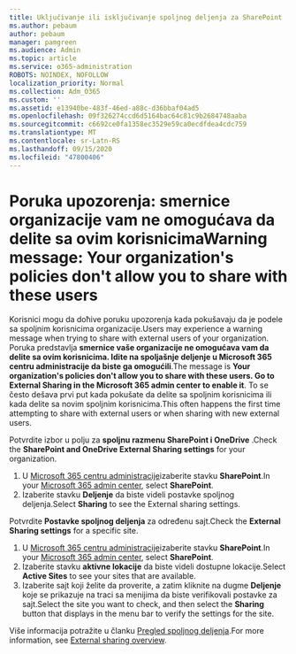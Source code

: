 ```yaml
---
title: Uključivanje ili isključivanje spoljnog deljenja za SharePoint
ms.author: pebaum
author: pebaum
manager: pamgreen
ms.audience: Admin
ms.topic: article
ms.service: o365-administration
ROBOTS: NOINDEX, NOFOLLOW
localization_priority: Normal
ms.collection: Adm_O365
ms.custom: ''
ms.assetid: e13940be-483f-46ed-a88c-d36bbaf04ad5
ms.openlocfilehash: 09f326274ccd6d5164bac64c81c9b2684748aaba
ms.sourcegitcommit: c6692ce0fa1358ec3529e59ca0ecdfdea4cdc759
ms.translationtype: MT
ms.contentlocale: sr-Latn-RS
ms.lasthandoff: 09/15/2020
ms.locfileid: "47800406"
---
```

# <a name="warning-message-your-organizations-policies-dont-allow-you-to-share-with-these-users"></a><span data-ttu-id="76a7e-102">Poruka upozorenja: smernice organizacije vam ne omogućava da delite sa ovim korisnicima</span><span class="sxs-lookup"><span data-stu-id="76a7e-102">Warning message: Your organization's policies don't allow you to share with these users</span></span>

<span data-ttu-id="76a7e-103">Korisnici mogu da doћive poruku upozorenja kada pokušavaju da je podele sa spoljnim korisnicima organizacije.</span><span class="sxs-lookup"><span data-stu-id="76a7e-103">Users may experience a warning message when trying to share with external users of your organization.</span></span> <span data-ttu-id="76a7e-104">Poruka predstavlja **smernice vaše organizacije ne omogućava vam da delite sa ovim korisnicima. Idite na spoljašnje deljenje u Microsoft 365 centru administracije da biste ga omogućili**.</span><span class="sxs-lookup"><span data-stu-id="76a7e-104">The message is **Your organization's policies don't allow you to share with these users. Go to External Sharing in the Microsoft 365 admin center to enable it**.</span></span> <span data-ttu-id="76a7e-105">To se često dešava prvi put kada pokušate da delite sa spoljnim korisnicima ili kada delite sa novim spoljnim korisnicima.</span><span class="sxs-lookup"><span data-stu-id="76a7e-105">This often happens the first time attempting to share with external users or when sharing with new external users.</span></span>

<span data-ttu-id="76a7e-106">Potvrdite izbor u polju za **spoljnu razmenu SharePoint i OneDrive** .</span><span class="sxs-lookup"><span data-stu-id="76a7e-106">Check the **SharePoint and OneDrive External Sharing settings** for your organization.</span></span>

1. <span data-ttu-id="76a7e-107">U [Microsoft 365 centru administracije](https://admin.microsoft.com/AdminPortal/Home#/homepage">https://admin.microsoft.com/)izaberite stavku **SharePoint**.</span><span class="sxs-lookup"><span data-stu-id="76a7e-107">In your [Microsoft 365 admin center](https://admin.microsoft.com/AdminPortal/Home#/homepage">https://admin.microsoft.com/), select **SharePoint**.</span></span>
3. <span data-ttu-id="76a7e-108">Izaberite stavku **Deljenje** da biste videli postavke spoljnog deljenja.</span><span class="sxs-lookup"><span data-stu-id="76a7e-108">Select **Sharing** to see the External sharing settings.</span></span>

<span data-ttu-id="76a7e-109">Potvrdite **Postavke spoljnog deljenja** za određenu sajt.</span><span class="sxs-lookup"><span data-stu-id="76a7e-109">Check the **External Sharing settings** for a specific site.</span></span>

1. <span data-ttu-id="76a7e-110">U [Microsoft 365 centru administracije](https://admin.microsoft.com/AdminPortal/Home#/homepage">https://admin.microsoft.com/)izaberite stavku **SharePoint**.</span><span class="sxs-lookup"><span data-stu-id="76a7e-110">In your [Microsoft 365 admin center](https://admin.microsoft.com/AdminPortal/Home#/homepage">https://admin.microsoft.com/), select **SharePoint**.</span></span>
2. <span data-ttu-id="76a7e-111">Izaberite stavku **aktivne lokacije** da biste videli dostupne lokacije.</span><span class="sxs-lookup"><span data-stu-id="76a7e-111">Select **Active Sites** to see your sites that are available.</span></span>
3. <span data-ttu-id="76a7e-112">Izaberite sajt koji želite da proverite, a zatim kliknite na dugme **Deljenje** koje se prikazuje na traci sa menijima da biste verifikovali postavke za sajt.</span><span class="sxs-lookup"><span data-stu-id="76a7e-112">Select the site you want to check, and then select the **Sharing** button that displays in the menu bar to verify the settings for the site.</span></span>

<span data-ttu-id="76a7e-113">Više informacija potražite u članku [Pregled spoljnog deljenja](https://docs.microsoft.com/sharepoint/external-sharing-overview).</span><span class="sxs-lookup"><span data-stu-id="76a7e-113">For more information, see [External sharing overview](https://docs.microsoft.com/sharepoint/external-sharing-overview).</span></span>